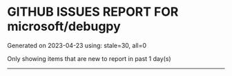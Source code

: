 
# GITHUB ISSUES REPORT FOR microsoft/debugpy


Generated on 2023-04-23 using: stale=30, all=0


Only showing items that are new to report in past 1 day(s)


---

